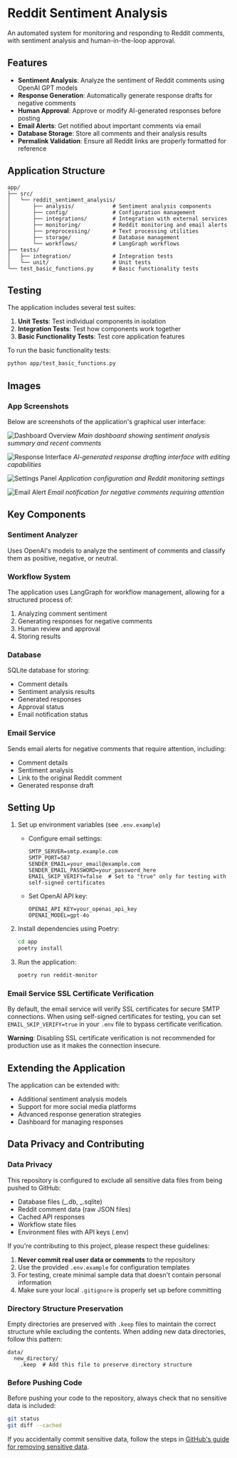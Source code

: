 # Reddit Sentiment Analysis

An automated system for monitoring and responding to Reddit comments, with sentiment analysis and human-in-the-loop approval.

## Features

- **Sentiment Analysis**: Analyze the sentiment of Reddit comments using OpenAI GPT models
- **Response Generation**: Automatically generate response drafts for negative comments
- **Human Approval**: Approve or modify AI-generated responses before posting
- **Email Alerts**: Get notified about important comments via email
- **Database Storage**: Store all comments and their analysis results
- **Permalink Validation**: Ensure all Reddit links are properly formatted for reference

## Application Structure

```
app/
├── src/
│   └── reddit_sentiment_analysis/
│       ├── analysis/            # Sentiment analysis components
│       ├── config/              # Configuration management
│       ├── integrations/        # Integration with external services
│       ├── monitoring/          # Reddit monitoring and email alerts
│       ├── preprocessing/       # Text processing utilities
│       ├── storage/             # Database management
│       └── workflows/           # LangGraph workflows
├── tests/
│   ├── integration/             # Integration tests
│   └── unit/                    # Unit tests
└── test_basic_functions.py      # Basic functionality tests
```

## Testing

The application includes several test suites:

1. **Unit Tests**: Test individual components in isolation
2. **Integration Tests**: Test how components work together
3. **Basic Functionality Tests**: Test core application features

To run the basic functionality tests:

```bash
python app/test_basic_functions.py
```

## Images

### App Screenshots

Below are screenshots of the application's graphical user interface:

![Dashboard Overview](Reddit_Sentiment_Analysis/images/dashboard.png)
_Main dashboard showing sentiment analysis summary and recent comments_

![Response Interface](Reddit_Sentiment_Analysis/images/response.png)
_AI-generated response drafting interface with editing capabilities_

![Settings Panel](Reddit_Sentiment_Analysis/images/settings.png)
_Application configuration and Reddit monitoring settings_

![Email Alert](Reddit_Sentiment_Analysis/images/email_alert.png)
_Email notification for negative comments requiring attention_

## Key Components

### Sentiment Analyzer

Uses OpenAI's models to analyze the sentiment of comments and classify them as positive, negative, or neutral.

### Workflow System

The application uses LangGraph for workflow management, allowing for a structured process of:

1. Analyzing comment sentiment
2. Generating responses for negative comments
3. Human review and approval
4. Storing results

### Database

SQLite database for storing:

- Comment details
- Sentiment analysis results
- Generated responses
- Approval status
- Email notification status

### Email Service

Sends email alerts for negative comments that require attention, including:

- Comment details
- Sentiment analysis
- Link to the original Reddit comment
- Generated response draft

## Setting Up

1. Set up environment variables (see `.env.example`)

   - Configure email settings:
     ```
     SMTP_SERVER=smtp.example.com
     SMTP_PORT=587
     SENDER_EMAIL=your_email@example.com
     SENDER_EMAIL_PASSWORD=your_password_here
     EMAIL_SKIP_VERIFY=false  # Set to "true" only for testing with self-signed certificates
     ```
   - Set OpenAI API key:
     ```
     OPENAI_API_KEY=your_openai_api_key
     OPENAI_MODEL=gpt-4o
     ```

2. Install dependencies using Poetry:

   ```bash
   cd app
   poetry install
   ```

3. Run the application:
   ```bash
   poetry run reddit-monitor
   ```

### Email Service SSL Certificate Verification

By default, the email service will verify SSL certificates for secure SMTP connections. When using self-signed certificates for testing, you can set `EMAIL_SKIP_VERIFY=true` in your `.env` file to bypass certificate verification.

**Warning**: Disabling SSL certificate verification is not recommended for production use as it makes the connection insecure.

## Extending the Application

The application can be extended with:

- Additional sentiment analysis models
- Support for more social media platforms
- Advanced response generation strategies
- Dashboard for managing responses

## Data Privacy and Contributing

### Data Privacy

This repository is configured to exclude all sensitive data files from being pushed to GitHub:

- Database files (_.db, _.sqlite)
- Reddit comment data (raw JSON files)
- Cached API responses
- Workflow state files
- Environment files with API keys (.env)

If you're contributing to this project, please respect these guidelines:

1. **Never commit real user data or comments** to the repository
2. Use the provided `.env.example` for configuration templates
3. For testing, create minimal sample data that doesn't contain personal information
4. Make sure your local `.gitignore` is properly set up before committing

### Directory Structure Preservation

Empty directories are preserved with `.keep` files to maintain the correct structure while excluding the contents. When adding new data directories, follow this pattern:

```
data/
  new_directory/
    .keep  # Add this file to preserve directory structure
```

### Before Pushing Code

Before pushing your code to the repository, always check that no sensitive data is included:

```bash
git status
git diff --cached
```

If you accidentally commit sensitive data, follow the steps in [GitHub's guide for removing sensitive data](https://docs.github.com/en/authentication/keeping-your-account-and-data-secure/removing-sensitive-data-from-a-repository).

